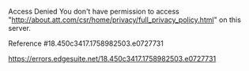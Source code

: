 Access Denied
You don't have permission to access "http://about.att.com/csr/home/privacy/full_privacy_policy.html" on this server.

Reference #18.450c3417.1758982503.e0727731

https://errors.edgesuite.net/18.450c3417.1758982503.e0727731